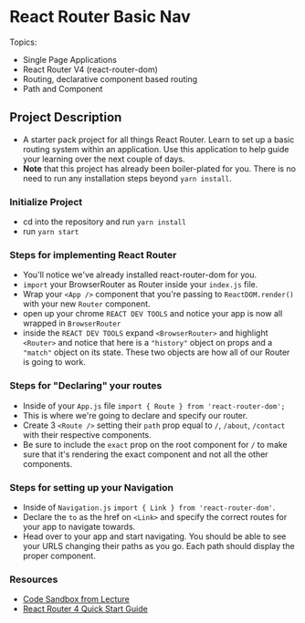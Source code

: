 # React Router Basic Nav

Topics:

- Single Page Applications
- React Router V4 (react-router-dom)
- Routing, declarative component based routing
- Path and Component

## Project Description

- A starter pack project for all things React Router. Learn to set up a basic routing system within an application. Use this application to help guide your learning over the next couple of days.
- **Note** that this project has already been boiler-plated for you. There is no need to run any installation steps beyond `yarn install`.

### Initialize Project

- cd into the repository and run `yarn install`
- run `yarn start`

### Steps for implementing React Router

- You'll notice we've already installed react-router-dom for you.
- `import` your BrowserRouter as Router inside your `index.js` file.
- Wrap your `<App />` component that you're passing to `ReactDOM.render()` with your new `Router` component.
- open up your chrome `REACT DEV TOOLS` and notice your app is now all wrapped in `BrowserRouter`
- inside the `REACT DEV TOOLS` expand `<BrowserRouter>` and highlight `<Router>` and notice that here is a `"history"` object on props and a `"match"` object on its state. These two objects are how all of our Router is going to work.

### Steps for "Declaring" your routes

- Inside of your `App.js` file `import { Route } from 'react-router-dom';`
- This is where we're going to declare and specify our router.
- Create 3 `<Route />` setting their `path` prop equal to `/`, `/about`, `/contact` with their respective components.
- Be sure to include the `exact` prop on the root component for `/` to make sure that it's rendering the exact component and not all the other components.

### Steps for setting up your Navigation

- Inside of `Navigation.js` `import { Link } from 'react-router-dom'`.
- Declare the `to` as the href on `<Link>` and specify the correct routes for your app to navigate towards.
- Head over to your app and start navigating. You should be able to see your URLS changing their paths as you go. Each path should display the proper component.

### Resources

- [Code Sandbox from Lecture](https://codesandbox.io/s/n58oqgwmP)
- [React Router 4 Quick Start Guide](https://reacttraining.com/react-router/web/guides/quick-start)
